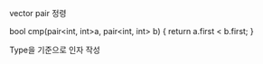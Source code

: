 vector pair 정령

bool cmp(pair<int, int>a, pair<int, int> b) {
    return a.first < b.first;
}

Type을 기준으로 인자 작성